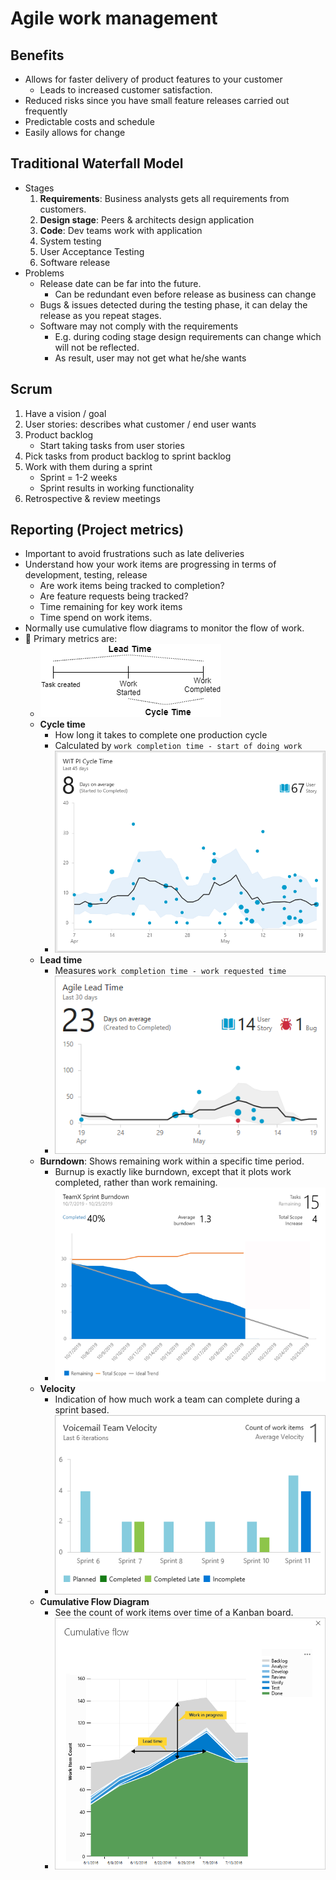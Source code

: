 # Agile work management

## Benefits

- Allows for faster delivery of product features to your customer
  - Leads to increased customer satisfaction.
- Reduced risks since you have small feature releases carried out frequently
- Predictable costs and schedule
- Easily allows for change

## Traditional Waterfall Model

- Stages
  1. **Requirements**: Business analysts gets all requirements from customers.
  2. **Design stage**: Peers & architects design application
  3. **Code**: Dev teams work with application
  4. System testing
  5. User Acceptance Testing
  6. Software release
- Problems
  - Release date can be far into the future.
    - Can be redundant even before release as business can change
  - Bugs & issues detected during the testing phase, it can delay the release as you repeat stages.
  - Software may not comply with the requirements
    - E.g. during coding stage design requirements can change which will not be reflected.
    - As result, user may not get what he/she wants

## Scrum

1. Have a vision / goal
2. User stories: describes what customer / end user wants
3. Product backlog
   - Start taking tasks from user stories
4. Pick tasks from product backlog to sprint backlog
5. Work with them during a sprint
    - Sprint = 1-2 weeks
    - Sprint results in working functionality
6. Retrospective & review meetings

## Reporting (Project metrics)

- Important to avoid frustrations such as late deliveries
- Understand how your work items are progressing in terms of development, testing, release
  - Are work items being tracked to completion?
  - Are feature requests being tracked?
  - Time remaining for key work items
  - Time spend on work items.
- Normally use cumulative flow diagrams to monitor the flow of work.
- 📝 Primary metrics are:
  - ![Differences between lead and cycle time](./img/lead-vs-cycle-time.png)
  - **Cycle time**
    - How long it takes to complete one production cycle
    - Calculated by `work completion time - start of doing work`
    - ![Cumulative Flow Diagram](./img/widgets/cycle-time.png)
  - **Lead time**
    - Measures `work completion time - work requested time`
    - ![Cumulative Flow Diagram](./img/widgets/lead-time.png)
  - **Burndown**: Shows remaining work within a specific time period.
    - Burnup is exactly like burndown, except that it plots work completed, rather than work remaining.
    - ![Cumulative Flow Diagram](./img/widgets/burndown.png)
  - **Velocity**
    - Indication of how much work a team can complete during a sprint based.
    - ![Cumulative Flow Diagram](./img/widgets/velocity.png)
  - **Cumulative Flow Diagram**
    - See the count of work items over time of a Kanban board.
    - ![Cumulative Flow Diagram](./img/widgets/cumulative-flow-diagram.png)
